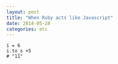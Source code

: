 ```yaml
---
layout: post
title: "When Ruby acts like Javascript"
date: 2014-05-28
categories: etc
---
```


    i = 6
    i.to_s +5
    # "11"
